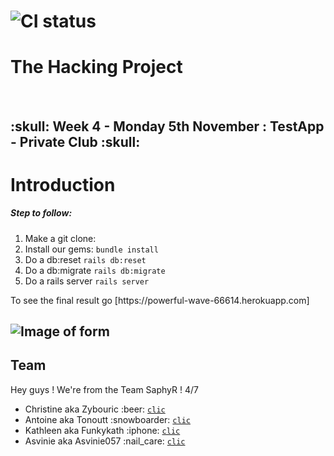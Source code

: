 # ![CI status](http://oi68.tinypic.com/ngf2uo.jpg)    
#  The Hacking Project
<br/>
<h2>:skull: Week 4 - Monday 5th November : TestApp - Private Club :skull: </h2>

<body>

<h1>Introduction</h1>

<h5>
 Step to follow:
 </h5>
<ol>
 <li>Make a git clone: 
 <li>Install our gems: <code>bundle install</code></li>
 <li>Do a db:reset <code>rails db:reset</code></li>
 <li>Do a db:migrate <code>rails db:migrate</code></li>
 <li>Do a rails server <code>rails server</code></li>
 
</ol>
  <p> To see the final result go [https://powerful-wave-66614.herokuapp.com] 

## ![Image of form](https://www.wallpaperup.com/uploads/wallpapers/2014/05/21/355196/0affc9e9a2bd5b28212260bc560c0f25.jpg)

  <h2>Team</h2>

 <p>Hey guys ! We're from the Team SaphyR ! 4/7</p>
<ul>

<li>Christine aka Zybouric :beer: <a href="https://github.com/Zybouric"><code>clic</code></a><br/></li>
<li>Antoine aka Tonoutt :snowboarder:  <a href="https://github.com/tonoutt"><code>clic</code></a><br/></li>
<li>Kathleen aka Funkykath :iphone: <a href="https://github.com/Funkykath"><code>clic</code></a><br/></li>
<li>Asvinie aka Asvinie057 :nail_care: <a href="https://github.com/asvinie057"><code>clic</code></a><br/></li>
</ul>

</body>
